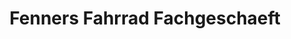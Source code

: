 ---
title: "Fenners Fahrrad Fachgeschaeft"
url: /burgthann/fenners-fahrrad-fachgeschaeft/
shop: Fahrrad
---